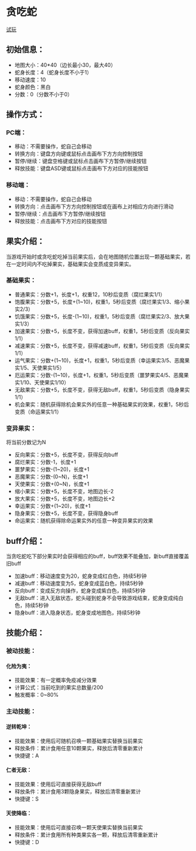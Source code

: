 # 贪吃蛇
[试玩](https://guanziheng.github.io/Snake/index.html)

## 初始信息：
* 地图大小：40*40（边长最小30，最大40）
* 蛇身长度：4（蛇身长度不小于1）
* 移动速度：10
* 蛇身颜色：黑白
* 分数：0（分数不小于0）

## 操作方式：
### PC端：
* 移动：不需要操作，蛇自己会移动
* 转换方向：键盘方向键或鼠标点击画布下方方向控制按钮
* 暂停/继续：键盘空格键或鼠标点击画布下方暂停/继续按钮
* 释放技能：键盘ASD键或鼠标点击画布下方对应的技能按钮
### 移动端：
* 移动：不需要操作，蛇自己会移动
* 转换方向：点击画布下方方向控制按钮或在画布上对相应方向进行滑动
* 暂停/继续：点击画布下方暂停/继续按钮
* 释放技能：点击画布下方对应的技能按钮

## 果实介绍：
当游戏开始时或贪吃蛇吃掉当前果实后，会在地图随机位置出现一颗基础果实，若在一定时间内不吃掉果实，基础果实会变质成变异果实。
### 基础果实：
* 普通果实：分数+1，长度+1，权重12，10秒后变质（腐烂果实1/1）
* 饱腹果实：分数+5，长度+(1~10)，权重1，5秒后变质（腐烂果实1/3、缩小果实2/3）
* 饥饿果实：分数+5，长度-(1~10)，权重1，5秒后变质（腐烂果实2/3、放大果实1/3）
* 加速果实：分数+5，长度不变，获得加速buff，权重1，5秒后变质（反向果实1/1）
* 减速果实：分数+5，长度不变，获得减速buff，权重1，5秒后变质（反向果实1/1）
* 运气果实：分数+(1~10)，长度+1，权重1，5秒后变质（幸运果实3/5、恶魔果实1/5、天使果实1/5）
* 厄运果实：分数-(1~10)，长度+1，权重1，5秒后变质（噩梦果实4/5、恶魔果实1/10、天使果实1/10）
* 无敌果实：分数+5，长度不变，获得无敌buff，权重1，5秒后变质（隐身果实1/1）
* 机会果实：随机获得除机会果实外的任意一种基础果实的效果，权重1，5秒后变质（命运果实1/1）

### 变异果实：
将当前分数记为N
* 反向果实：分数+5，长度不变，获得反向buff
* 腐烂果实：分数-1，长度+1
* 噩梦果实：分数-(1~20)，长度+1
* 恶魔果实：分数-(0~N)，长度+1
* 天使果实：分数+(0~N)，长度+1
* 缩小果实：分数+5，长度不变，地图边长-2
* 放大果实：分数+5，长度不变，地图边长+2
* 幸运果实：分数+(1~20)，长度+1
* 隐身果实：分数+5，长度不变，获得隐身buff
* 命运果实：随机获得除命运果实外的任意一种变异果实的效果

## buff介绍：
当贪吃蛇吃下部分果实时会获得相应的buff，buff效果不能叠加，新buff直接覆盖旧buff
* 加速buff：移动速度变为20，蛇身变成红白色，持续5秒钟
* 减速buff：移动速度变为5，蛇身变成蓝白色，持续5秒钟
* 反向buff：变成反方向操作，蛇身变成紫白色，持续5秒钟
* 无敌buff：进入无敌状态，蛇头碰到蛇身不会导致游戏结束，蛇身变成纯白色，持续5秒钟
* 隐身buff：进入隐身状态，蛇身变成地图色，持续5秒钟

## 技能介绍：
### 被动技能：
#### 化险为夷：
* 技能效果：有一定概率免疫减分效果
* 计算公式：当前吃到的果实总数量/200
* 触发概率：0~80%
### 主动技能：
#### 逆转乾坤：
* 技能效果：使用后可随机召唤一颗基础果实替换当前果实
* 释放条件：累计食用任意10颗果实，释放后清零重新累计
* 快捷键：A
#### 仁者无敌：
* 技能效果：使用后可直接获得无敌buff
* 释放条件：累计食用3颗隐身果实，释放后清零重新累计
* 快捷键：S
#### 天使降临：
* 技能效果：使用后可直接召唤一颗天使果实替换当前果实
* 释放条件：累计食用所有种类果实各一颗，释放后清零重新累计
* 快捷键：D
